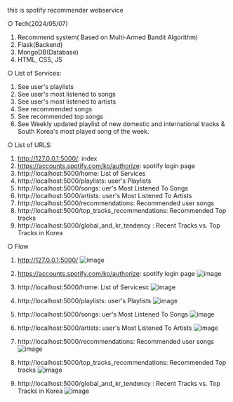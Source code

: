 this is spotify recommender webservice

○  Tech(2024/05/07)

1. Recommend system( Based on Multi-Armed Bandit Algorithm)
2. Flask(Backend)
3. MongoDB(Database)
4. HTML, CSS, JS 


○  List of Services:
1. See user's playlists
2. See user's most listened to songs
3. See user's  most listened to artists
4. See recommended songs
5. See recommended top songs
6. See Weekly updated playlist of new domestic and international tracks & South Korea's most played song of the week.


○  List of URLS:

1. http://127.0.0.1:5000/: index
2. https://accounts.spotify.com/ko/authorize: spotify login page
3. http://localhost:5000/home: List of Services
4. http://localhost:5000/playlists: user's Playlists
5. http://localhost:5000/songs: uer's Most Listened To Songs
6. http://localhost:5000/artists: user's Most Listened To Artists
7. http://localhost:5000/recommendations: Recommended user songs
8. http://localhost:5000/top_tracks_recommendations: Recommended Top tracks
9. http://localhost:5000/global_and_kr_tendency : Recent Tracks vs. Top Tracks in Korea



○  Flow 

1. http://127.0.0.1:5000/
![image](https://github.com/Hamseungjin/WEB_PROJECT/assets/109064686/f74e97e9-0955-4f23-b2de-63a82e61efce)

2. https://accounts.spotify.com/ko/authorize: spotify login page  ![image](https://github.com/Hamseungjin/WEB_PROJECT/assets/109064686/735f1794-896a-4351-8fd8-bdb9c2019274)

3. http://localhost:5000/home: List of Servicesc ![image](https://github.com/Hamseungjin/WEB_PROJECT/assets/109064686/f5c4fb81-2772-480d-8a70-bf762e76fdd6)

4. http://localhost:5000/playlists: user's Playlists ![image](https://github.com/Hamseungjin/WEB_PROJECT/assets/109064686/701fccf2-a3bb-40ab-85f7-32011bf80d45)

5. http://localhost:5000/songs: uer's Most Listened To Songs ![image](https://github.com/Hamseungjin/WEB_PROJECT/assets/109064686/68c599bc-67e3-4b55-96f8-e1a5b2fc6303)

6. http://localhost:5000/artists: user's Most Listened To Artists ![image](https://github.com/Hamseungjin/WEB_PROJECT/assets/109064686/3206f2c1-cad1-4148-a851-f5b6d43d0859)

7. http://localhost:5000/recommendations: Recommended user songs ![image](https://github.com/Hamseungjin/WEB_PROJECT/assets/109064686/91bc83d3-4b86-4fbc-a3ca-278cf3a20703)

8. http://localhost:5000/top_tracks_recommendations: Recommended Top tracks ![image](https://github.com/Hamseungjin/WEB_PROJECT/assets/109064686/f7558469-bf71-415e-ae72-70747fdf1458)

9. http://localhost:5000/global_and_kr_tendency : Recent Tracks vs. Top Tracks in Korea ![image](https://github.com/Hamseungjin/WEB_PROJECT/assets/109064686/4f04d9a8-6987-4090-92c7-3f9baa94f5fa)









